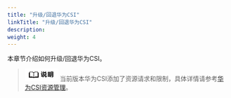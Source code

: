 ```yaml
---
title: "升级/回退华为CSI"
linkTitle: "升级/回退华为CSI"
description: 
weight: 4
---
```


本章节介绍如何升级/回退华为CSI。

>![](/public_sys-resources/zh/icon-note.gif) 
>当前版本华为CSI添加了资源请求和限制，具体详情请参考[华为CSI资源管理](/docs/附录/华为CSI资源管理)。



